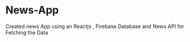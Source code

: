 # News-App
Created news App using an Reactjs , Firebase Database and News API for Fetching the Data
